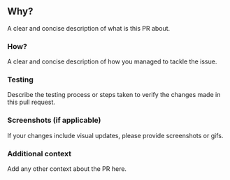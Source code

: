 ## **Why?**
A clear and concise description of what is this PR about.
### **How?**
A clear and concise description of how you managed to tackle the issue.
### **Testing**
Describe the testing process or steps taken to verify the changes made in this pull request.
### **Screenshots (if applicable)**
If your changes include visual updates, please provide screenshots or gifs.
### **Additional context**
Add any other context about the PR here.

